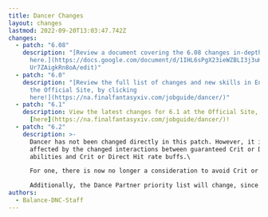 ```yaml
---
title: Dancer Changes
layout: changes
lastmod: 2022-09-20T13:03:47.742Z
changes:
  - patch: "6.08"
    description: "[Review a document covering the 6.08 changes in-depth by clicking
      here.](https://docs.google.com/document/d/1IHL6sPgX23ieWZBLI3j3uHSN-rN6Gj\
      Ur7ZAigkRn8oA/edit)"
  - patch: "6.0"
    description: "[Review the full list of changes and new skills in Endwalker on
      the Official Site, by clicking
      here!](https://na.finalfantasyxiv.com/jobguide/dancer/)"
  - patch: "6.1"
    description: View the latest changes for 6.1 at the Official Site, located
      [here](https://na.finalfantasyxiv.com/jobguide/dancer/)!
  - patch: "6.2"
    description: >-
      Dancer has not been changed directly in this patch. However, it is
      affected by the changed interactions between guaranteed Crit or Direct Hit
      abilities and Crit or Direct Hit rate buffs.\

      For one, there is now no longer a consideration to avoid Crit or DH buffs with Starfall Dance, since the Ability will now receive full benefit from these buffs.\

      Additionally, the Dance Partner priority list will change, since a major factor in Dance Partner choice was the benefit from Devilment.
authors:
  - Balance-DNC-Staff
---
```

